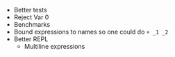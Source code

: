 * Better tests
* Reject Var 0
* Benchmarks
* Bound expressions to names so one could do `+ _1 _2`
* Better REPL
    * Multiline expressions

